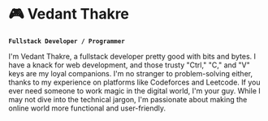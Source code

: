 # 🎮  Vedant Thakre
 
**`Fullstack Developer / Programmer`**

I'm Vedant Thakre, a fullstack developer pretty good with bits and bytes. I have a knack for web development, and those trusty "Ctrl," "C," and "V" keys are my loyal companions. I'm no stranger to problem-solving either, thanks to my experience on platforms like Codeforces and Leetcode. If you ever need someone to work magic in the digital world, I'm your guy. While I may not dive into the technical jargon, I'm passionate about making the online world more functional and user-friendly.

<!--
**vedant-thakre/vedant-thakre** is a ✨ _special_ ✨ repository because its `README.md` (this file) appears on your GitHub profile.

Here are some ideas to get you started:

- 🔭 I’m currently working on ...
- 🌱 I’m currently learning ...
- 👯 I’m looking to collaborate on ...
- 🤔 I’m looking for help with ...
- 💬 Ask me about ...
- 📫 How to reach me: ...
- 😄 Pronouns: ...
- ⚡ Fun fact: ...
-->
